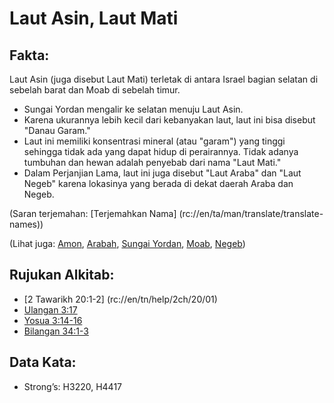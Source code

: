 # Laut Asin, Laut Mati 

## Fakta: 

Laut Asin (juga disebut Laut Mati) terletak di antara Israel bagian selatan di sebelah barat dan Moab di sebelah timur. 

* Sungai Yordan mengalir ke selatan menuju Laut Asin.
* Karena ukurannya lebih kecil dari kebanyakan laut, laut ini bisa disebut "Danau Garam."
* Laut ini memiliki konsentrasi mineral (atau "garam") yang tinggi sehingga tidak ada yang dapat hidup di perairannya. Tidak adanya tumbuhan dan hewan adalah penyebab dari nama "Laut Mati."
* Dalam Perjanjian Lama, laut ini juga disebut "Laut Araba" dan "Laut Negeb" karena lokasinya yang berada di dekat daerah Araba dan Negeb. 

(Saran terjemahan: [Terjemahkan Nama] (rc://en/ta/man/translate/translate-names)) 

(Lihat juga: [Amon](../names/ammon.md), [Arabah](../names/arabah.md), [Sungai Yordan](../names/jordanriver.md), [Moab](../names/moab.md), [Negeb](../names/negeb.md)) 

## Rujukan Alkitab:

* [2 Tawarikh 20:1-2] (rc://en/tn/help/2ch/20/01)
* [Ulangan 3:17](rc://en/tn/help/deu/03/17)
* [Yosua 3:14-16](rc://en/tn/help/jos/03/14)
* [Bilangan 34:1-3](rc://en/tn/help/num/34/01) 

## Data Kata:

* Strong’s: H3220, H4417
